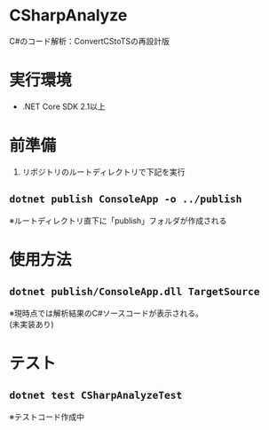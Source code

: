 # CSharpAnalyze
C#のコード解析：ConvertCStoTSの再設計版

# 実行環境
* .NET Core SDK 2.1以上

# 前準備
1. リポジトリのルートディレクトリで下記を実行  
 ## ```dotnet publish ConsoleApp -o ../publish```  
※ルートディレクトリ直下に「publish」フォルダが作成される

# 使用方法
## ```dotnet publish/ConsoleApp.dll TargetSource```  
※現時点では解析結果のC#ソースコードが表示される。  
  (未実装あり)

# テスト
## ```dotnet test CSharpAnalyzeTest```  
※テストコード作成中